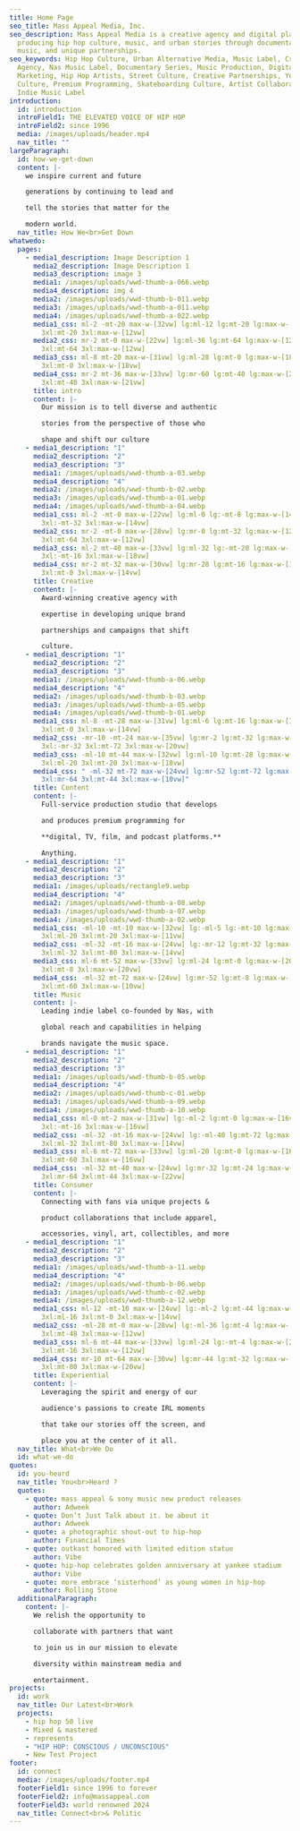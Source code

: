 ```yaml
---
title: Home Page
seo_title: Mass Appeal Media, Inc.
seo_description: Mass Appeal Media is a creative agency and digital platform
  producing hip hop culture, music, and urban stories through documentaries,
  music, and unique partnerships.
seo_keywords: Hip Hop Culture, Urban Alternative Media, Music Label, Creative
  Agency, Nas Music Label, Documentary Series, Music Production, Digital Media
  Marketing, Hip Hop Artists, Street Culture, Creative Partnerships, Youth
  Culture, Premium Programming, Skateboarding Culture, Artist Collaborations,
  Indie Music Label
introduction:
  id: introduction
  introField1: THE ELEVATED VOICE OF HIP HOP
  introField2: since 1996
  media: /images/uploads/header.mp4
  nav_title: ""
largeParagraph:
  id: how-we-get-down
  content: |-
    we inspire current and future

    generations by continuing to lead and

    tell the stories that matter for the

    modern world.
  nav_title: How We<br>Get Down
whatwedo:
  pages:
    - media1_description: Image Description 1
      media2_description: Image Description 1
      media3_description: image 3
      media1: /images/uploads/wwd-thumb-a-066.webp
      media4_description: img 4
      media2: /images/uploads/wwd-thumb-b-011.webp
      media3: /images/uploads/wwd-thumb-a-011.webp
      media4: /images/uploads/wwd-thumb-a-022.webp
      media1_css: ml-2 -mt-20 max-w-[32vw] lg:ml-12 lg:mt-20 lg:max-w-[12vw] 3xl:ml-12
        3xl:mt-20 3xl:max-w-[12vw]
      media2_css: mr-2 mt-0 max-w-[22vw] lg:ml-36 lg:mt-64 lg:max-w-[12vw] 3xl:ml-36
        3xl:mt-64 3xl:max-w-[12vw]
      media3_css: ml-8 mt-20 max-w-[31vw] lg:ml-28 lg:mt-0 lg:max-w-[18vw] 3xl:ml-28
        3xl:mt-0 3xl:max-w-[18vw]
      media4_css: mr-2 mt-36 max-w-[33vw] lg:mr-60 lg:mt-40 lg:max-w-[21vw] 3xl:mr-60
        3xl:mt-40 3xl:max-w-[21vw]
      title: intro
      content: |-
        Our mission is to tell diverse and authentic

        stories from the perspective of those who

        shape and shift our culture
    - media1_description: "1"
      media2_description: "2"
      media3_description: "3"
      media1: /images/uploads/wwd-thumb-a-03.webp
      media4_description: "4"
      media2: /images/uploads/wwd-thumb-b-02.webp
      media3: /images/uploads/wwd-thumb-a-01.webp
      media4: /images/uploads/wwd-thumb-a-04.webp
      media1_css: ml-2 -mt-0 max-w-[22vw] lg:ml-0 lg:-mt-8 lg:max-w-[14vw] 3xl:ml-0
        3xl:-mt-32 3xl:max-w-[14vw]
      media2_css: mr-2 -mt-0 max-w-[28vw] lg:mr-0 lg:mt-32 lg:max-w-[12vw] 3xl:mr-0
        3xl:mt-64 3xl:max-w-[12vw]
      media3_css: ml-2 mt-40 max-w-[33vw] lg:ml-32 lg:-mt-20 lg:max-w-[18vw] 3xl:ml-32
        3xl:-mt-16 3xl:max-w-[18vw]
      media4_css: mr-2 mt-32 max-w-[30vw] lg:mr-28 lg:mt-16 lg:max-w-[14vw] 3xl:mr-52
        3xl:mt-0 3xl:max-w-[14vw]
      title: Creative
      content: |-
        Award-winning creative agency with 

        expertise in developing unique brand 

        partnerships and campaigns that shift 

        culture.
    - media1_description: "1"
      media2_description: "2"
      media3_description: "3"
      media1: /images/uploads/wwd-thumb-a-06.webp
      media4_description: "4"
      media2: /images/uploads/wwd-thumb-b-03.webp
      media3: /images/uploads/wwd-thumb-a-05.webp
      media4: /images/uploads/wwd-thumb-b-01.webp
      media1_css: ml-8 -mt-28 max-w-[31vw] lg:ml-6 lg:mt-16 lg:max-w-[12vw] 3xl:ml-0
        3xl:mt-0 3xl:max-w-[14vw]
      media2_css: -mr-10 -mt-24 max-w-[35vw] lg:mr-2 lg:mt-32 lg:max-w-[10vw]
        3xl:-mr-32 3xl:mt-72 3xl:max-w-[20vw]
      media3_css: -ml-10 mt-44 max-w-[32vw] lg:ml-10 lg:mt-28 lg:max-w-[22vw]
        3xl:ml-20 3xl:mt-20 3xl:max-w-[18vw]
      media4_css: " -ml-32 mt-72 max-w-[24vw] lg:mr-52 lg:mt-72 lg:max-w-[18vw]
        3xl:mr-64 3xl:mt-44 3xl:max-w-[10vw]"
      title: Content
      content: |-
        Full-service production studio that develops 

        and produces premium programming for 

        **digital, TV, film, and podcast platforms.** 

        Anything.
    - media1_description: "1"
      media2_description: "2"
      media3_description: "3"
      media1: /images/uploads/rectangle9.webp
      media4_description: "4"
      media2: /images/uploads/wwd-thumb-a-08.webp
      media3: /images/uploads/wwd-thumb-a-07.webp
      media4: /images/uploads/wwd-thumb-a-02.webp
      media1_css: -ml-10 -mt-10 max-w-[32vw] lg:-ml-5 lg:-mt-10 lg:max-w-[18vw]
        3xl:ml-20 3xl:mt-20 3xl:max-w-[11vw]
      media2_css: -ml-32 -mt-16 max-w-[24vw] lg:-mr-12 lg:mt-32 lg:max-w-[19vw]
        3xl:ml-32 3xl:mt-80 3xl:max-w-[14vw]
      media3_css: ml-6 mt-52 max-w-[33vw] lg:ml-24 lg:mt-0 lg:max-w-[20vw] 3xl:ml-32
        3xl:mt-8 3xl:max-w-[20vw]
      media4_css: -ml-32 mt-72 max-w-[24vw] lg:mr-52 lg:mt-8 lg:max-w-[24vw] 3xl:mr-64
        3xl:mt-60 3xl:max-w-[10vw]
      title: Music
      content: |-
        Leading indie label co-founded by Nas, with 

        global reach and capabilities in helping 

        brands navigate the music space.
    - media1_description: "1"
      media2_description: "2"
      media3_description: "3"
      media1: /images/uploads/wwd-thumb-b-05.webp
      media4_description: "4"
      media2: /images/uploads/wwd-thumb-c-01.webp
      media3: /images/uploads/wwd-thumb-a-09.webp
      media4: /images/uploads/wwd-thumb-a-10.webp
      media1_css: ml-0 mt-2 max-w-[31vw] lg:-ml-2 lg:mt-0 lg:max-w-[16vw] 3xl:ml-8
        3xl:-mt-16 3xl:max-w-[16vw]
      media2_css: -ml-32 -mt-16 max-w-[24vw] lg:-ml-40 lg:mt-72 lg:max-w-[14vw]
        3xl:ml-32 3xl:mt-80 3xl:max-w-[14vw]
      media3_css: ml-6 mt-72 max-w-[33vw] lg:ml-20 lg:mt-0 lg:max-w-[16vw] 3xl:-ml-16
        3xl:mt-60 3xl:max-w-[16vw]
      media4_css: -ml-32 mt-40 max-w-[24vw] lg:mr-32 lg:mt-24 lg:max-w-[22vw]
        3xl:mr-64 3xl:mt-44 3xl:max-w-[22vw]
      title: Consumer
      content: |-
        Connecting with fans via unique projects & 

        product collaborations that include apparel, 

        accessories, vinyl, art, collectibles, and more
    - media1_description: "1"
      media2_description: "2"
      media3_description: "3"
      media1: /images/uploads/wwd-thumb-a-11.webp
      media4_description: "4"
      media2: /images/uploads/wwd-thumb-b-06.webp
      media3: /images/uploads/wwd-thumb-c-02.webp
      media4: /images/uploads/wwd-thumb-a-12.webp
      media1_css: ml-12 -mt-10 max-w-[24vw] lg:-ml-2 lg:mt-44 lg:max-w-[16vw]
        3xl:ml-16 3xl:mt-0 3xl:max-w-[14vw]
      media2_css: -ml-28 mt-0 max-w-[28vw] lg:-ml-36 lg:mt-4 lg:max-w-[16vw] 3xl:ml-28
        3xl:mt-48 3xl:max-w-[12vw]
      media3_css: ml-6 mt-44 max-w-[33vw] lg:ml-24 lg:-mt-4 lg:max-w-[20vw] 3xl:ml-64
        3xl:mt-16 3xl:max-w-[12vw]
      media4_css: mr-10 mt-64 max-w-[30vw] lg:mr-44 lg:mt-32 lg:max-w-[22vw] 3xl:mr-80
        3xl:mt-80 3xl:max-w-[20vw]
      title: Experiential
      content: |-
        Leveraging the spirit and energy of our 

        audience's passions to create IRL moments 

        that take our stories off the screen, and 

        place you at the center of it all.
  nav_title: What<br>We Do
  id: what-we-do
quotes:
  id: you-heard
  nav_title: You<br>Heard ?
  quotes:
    - quote: mass appeal & sony music new product releases
      author: Adweek
    - quote: Don’t Just Talk about it. be about it
      author: Adweek
    - quote: a photographic shout-out to hip-hop
      author: Financial Times
    - quote: outkast honored with limited edition statue
      author: Vibe
    - quote: hip-hop celebrates golden anniversary at yankee stadium
      author: Vibe
    - quote: more embrace ‘sisterhood’ as young women in hip-hop
      author: Rolling Stone
  additionalParagraph:
    content: |-
      We relish the opportunity to

      collaborate with partners that want

      to join us in our mission to elevate

      diversity within mainstream media and

      entertainment.
projects:
  id: work
  nav_title: Our Latest<br>Work
  projects:
    - hip hop 50 live
    - Mixed & mastered
    - represents
    - "HIP HOP: CONSCIOUS / UNCONSCIOUS"
    - New Test Project
footer:
  id: connect
  media: /images/uploads/footer.mp4
  footerField1: since 1996 to forever
  footerField2: info@massappeal.com
  footerField3: world renowned 2024
  nav_title: Connect<br>& Politic
---
```


